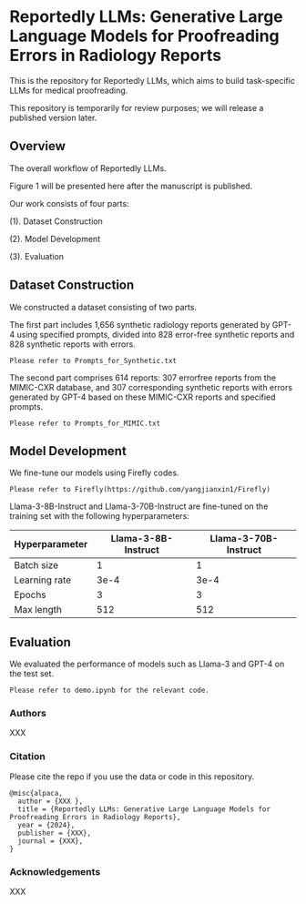# Reportedly LLMs: Generative Large Language Models for Proofreading Errors in Radiology Reports

This is the repository for Reportedly LLMs, which aims to build task-specific LLMs for medical proofreading. 

This repository is temporarily for review purposes; we will release a published version later.


## Overview

The overall workflow of Reportedly LLMs.

Figure 1 will be presented here after the manuscript is published.

Our work consists of four parts:

(1). Dataset Construction

(2). Model Development

(3). Evaluation

## Dataset Construction

We constructed a dataset consisting of two parts. 

The first part includes 1,656 synthetic radiology reports generated by GPT-4 using specified prompts, divided into 828 error-free synthetic reports and 828 synthetic reports with errors. 

```
Please refer to Prompts_for_Synthetic.txt
```

The second part comprises 614 reports: 307 errorfree reports from the MIMIC-CXR database, and 307 corresponding synthetic reports with errors generated by GPT-4 based on these MIMIC-CXR reports and specified prompts.

```
Please refer to Prompts_for_MIMIC.txt
```

## Model Development

We fine-tune our models using Firefly codes.

```
Please refer to Firefly(https://github.com/yangjianxin1/Firefly)
```

Llama-3-8B-Instruct and Llama-3-70B-Instruct are fine-tuned on the training set with the following hyperparameters:

| Hyperparameter    | Llama-3-8B-Instruct | Llama-3-70B-Instruct |
|-------------------|---------------------|----------------------|
| Batch size        | 1                   | 1                    |
| Learning rate     | 3e-4                | 3e-4                 |
| Epochs            | 3                   | 3                    |
| Max length        | 512                 | 512                  |


## Evaluation

We evaluated the performance of models such as Llama-3 and GPT-4 on the test set.

```
Please refer to demo.ipynb for the relevant code.
```

### Authors

XXX

### Citation

Please cite the repo if you use the data or code in this repository.
```
@misc{alpaca,
  author = {XXX },
  title = {Reportedly LLMs: Generative Large Language Models for Proofreading Errors in Radiology Reports},
  year = {2024},
  publisher = {XXX},
  journal = {XXX},
}
```

### Acknowledgements

XXX
